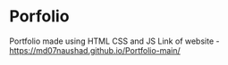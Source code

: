 # Porfolio
Portfolio made using HTML CSS and JS
Link of website -
https://md07naushad.github.io/Portfolio-main/
